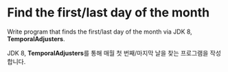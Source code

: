 # Find the first/last day of the month

Write program that finds the first/last day of the month via JDK 8, **TemporalAdjusters**.

JDK 8, **TemporalAdjusters**를 통해 매월 첫 번째/마지막 날을 찾는 프로그램을 작성합니다.
